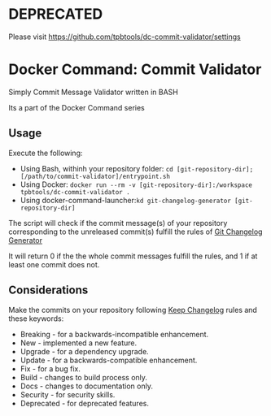 # DEPRECATED

Please visit https://github.com/tpbtools/dc-commit-validator/settings

# Docker Command: Commit Validator

Simply Commit Message Validator written in BASH

Its a part of the Docker Command series

## Usage

Execute the following:

- Using Bash, withinh your repository folder: `cd [git-repository-dir]; [/path/to/commit-validator]/entrypoint.sh`
- Using Docker: `docker run --rm -v [git-repository-dir]:/workspace tpbtools/dc-commit-validator .`
- Using docker-command-launcher:`kd git-changelog-generator [git-repository-dir]`

The script will check if the commit message(s) of your repository corresponding to the unreleased commit(s) fulfill the rules of [Git Changelog Generator](https://github.com/tpbtools/dc-git-changelog-generator)

It will return 0 if the the whole commit messages fulfill the rules, and 1 if at least one commit does not.

## Considerations

Make the commits on your repository following [Keep Changelog](https://keepachangelog.com/en/1.0.0/) rules and these keywords:

- Breaking - for a backwards-incompatible enhancement.
- New - implemented a new feature.
- Upgrade - for a dependency upgrade.
- Update - for a backwards-compatible enhancement.
- Fix - for a bug fix.
- Build - changes to build process only.
- Docs - changes to documentation only.
- Security - for security skills.
- Deprecated - for deprecated features.
